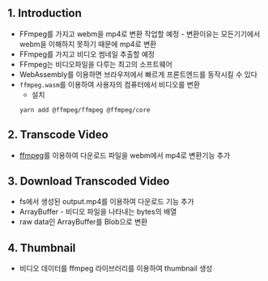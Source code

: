 ## 1. Introduction
* FFmpeg를 가지고 webm을 mp4로 변환 작업할 예정 - 변환이유는 모든기기에서 webm을 이해하지 못하기 때문에 mp4로 변환
* FFmpeg를 가지고 비디오 썸네일 추출할 예정
* FFmpeg는 비디오파일을 다루는 최고의 소프트웨어
* WebAssembly를 이용하면 브라우저에서 빠르게 프론트엔드를 동작시킬 수 있다
* `ffmpeg.wasm`를 이용하여 사용자의 컴퓨터에서 비디오를 변환
  * 설치
  ```
  yarn add @ffmpeg/ffmpeg @ffmpeg/core
  ```

## 2. Transcode Video
* [ffmpeg](https://github.com/ffmpegwasm/ffmpeg.wasm)를 이용하여 다운로드 파일을 webm에서 mp4로 변환기능 추가

## 3. Download Transcoded Video
* fs에서 생성된 output.mp4를 이용하여 다운로드 기능 추가
* ArrayBuffer - 비디오 파일을 나타내는 bytes의 배열
* raw data인 ArrayBuffer를 Blob으로 변환

## 4. Thumbnail
* 비디오 데이터를 ffmpeg 라이브러리를 이용하여 thumbnail 생성

